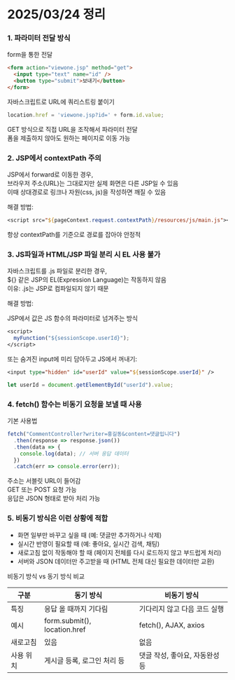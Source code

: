 # 2025/03/24 정리

### 1. 파라미터 전달 방식

form을 통한 전달

```html
<form action="viewone.jsp" method="get">
  <input type="text" name="id" />
  <button type="submit">보내기</button>
</form>
```

자바스크립트로 URL에 쿼리스트링 붙이기

```javascript
location.href = 'viewone.jsp?id=' + form.id.value;
```

GET 방식으로 직접 URL을 조작해서 파라미터 전달  
폼을 제출하지 않아도 원하는 페이지로 이동 가능

### 2. JSP에서 contextPath 주의

JSP에서 forward로 이동한 경우,  
브라우저 주소(URL)는 그대로지만 실제 화면은 다른 JSP일 수 있음  
이때 상대경로로 링크나 자원(css, js)을 작성하면 깨질 수 있음

해결 방법:

```jsp
<script src="${pageContext.request.contextPath}/resources/js/main.js"></script>
```

항상 contextPath를 기준으로 경로를 잡아야 안정적

### 3. JS파일과 HTML/JSP 파일 분리 시 EL 사용 불가

자바스크립트를 .js 파일로 분리한 경우,  
${} 같은 JSP의 EL(Expression Language)는 작동하지 않음  
이유: .js는 JSP로 컴파일되지 않기 때문

해결 방법:

JSP에서 값은 JS 함수의 파라미터로 넘겨주는 방식

```jsp
<script>
  myFunction("${sessionScope.userId}");
</script>
```

또는 숨겨진 input에 미리 담아두고 JS에서 꺼내기:

```jsp
<input type="hidden" id="userId" value="${sessionScope.userId}" />
```

```javascript
let userId = document.getElementById("userId").value;
```

### 4. fetch() 함수는 비동기 요청을 보낼 때 사용

기본 사용법

```javascript
fetch("CommentController?writer=홍길동&content=댓글입니다")
  .then(response => response.json())
  .then(data => {
    console.log(data); // 서버 응답 데이터
  })
  .catch(err => console.error(err));
```

주소는 서블릿 URL이 들어감  
GET 또는 POST 요청 가능  
응답은 JSON 형태로 받아 처리 가능

### 5. 비동기 방식은 이런 상황에 적합

- 화면 일부만 바꾸고 싶을 때 (예: 댓글만 추가하거나 삭제)
- 실시간 반영이 필요할 때 (예: 좋아요, 실시간 검색, 채팅)
- 새로고침 없이 작동해야 할 때 (페이지 전체를 다시 로드하지 않고 부드럽게 처리)
- 서버와 JSON 데이터만 주고받을 때 (HTML 전체 대신 필요한 데이터만 교환)

비동기 방식 vs 동기 방식 비교

| 구분 | 동기 방식 | 비동기 방식 |
|------|-----------|-------------|
| 특징 | 응답 올 때까지 기다림 | 기다리지 않고 다음 코드 실행 |
| 예시 | form.submit(), location.href | fetch(), AJAX, axios |
| 새로고침 | 있음 | 없음 |
| 사용 위치 | 게시글 등록, 로그인 처리 등 | 댓글 작성, 좋아요, 자동완성 등 |